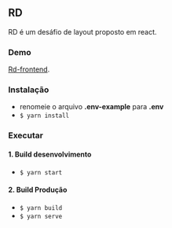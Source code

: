 ## RD

RD é um desáfio de layout proposto em react.

### Demo

[Rd-frontend](https://rd-frontend.herokuapp.com/).

### Instalação

- renomeie o arquivo **.env-example** para **.env**
- `$ yarn install`

### Executar

#### 1. Build desenvolvimento

- `$ yarn start`

#### 2. Build Produção

- `$ yarn build`
- `$ yarn serve`
